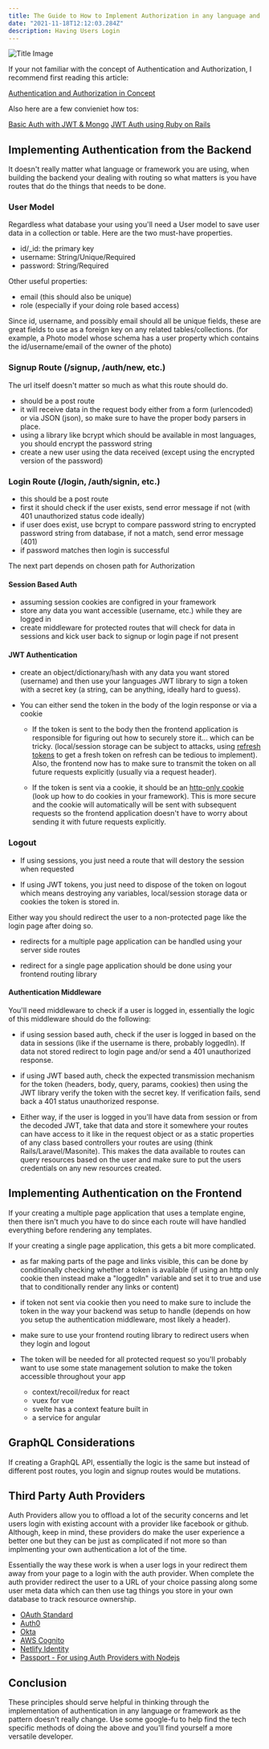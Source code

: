 ```yaml
---
title: The Guide to How to Implement Authorization in any language and framework
date: "2021-11-18T12:12:03.284Z"
description: Having Users Login
---
```


![Title Image](https://i.imgur.com/XbV0EzX.jpg)

If your not familiar with the concept of Authentication and Authorization, I recommend first reading this article:

[Authentication and Authorization in Concept](https://tuts.alexmercedcoder.dev/2020/AuthConcept/)

Also here are a few convieniet how tos:

[Basic Auth with JWT & Mongo](https://tuts.alexmercedcoder.dev/2021/8/basic_auth_express_mongo/)
[JWT Auth using Ruby on Rails](https://tuts.alexmercedcoder.dev/2020/ruby-tut/)

## Implementing Authentication from the Backend

It doesn't really matter what language or framework you are using, when building the backend your dealing with routing so what matters is you have routes that do the things that needs to be done.

### User Model

Regardless what database your using you'll need a User model to save user data in a collection or table. Here are the two must-have properties.

- id/\_id: the primary key
- username: String/Unique/Required
- password: String/Required

Other useful properties:

- email (this should also be unique)
- role (especially if your doing role based access)

Since id, username, and possibly email should all be unique fields, these are great fields to use as a foreign key on any related tables/collections. (for example, a Photo model whose schema has a user property which contains the id/username/email of the owner of the photo)

### Signup Route (/signup, /auth/new, etc.)

The url itself doesn't matter so much as what this route should do.

- should be a post route
- it will receive data in the request body either from a form (urlencoded) or via JSON (json), so make sure to have the proper body parsers in place.
- using a library like bcrypt which should be available in most languages, you should encrypt the password string
- create a new user using the data received (except using the encrypted version of the password)

### Login Route (/login, /auth/signin, etc.)

- this should be a post route
- first it should check if the user exists, send error message if not (with 401 unauthorized status code ideally)
- if user does exist, use bcrypt to compare password string to encrypted password string from database, if not a match, send error message (401)
- if password matches then login is successful

The next part depends on chosen path for Authorization

#### Session Based Auth

- assuming session cookies are configred in your framework
- store any data you want accessible (username, etc.) while they are logged in
- create middleware for protected routes that will check for data in sessions and kick user back to signup or login page if not present

#### JWT Authentication

- create an object/dictionary/hash with any data you want stored (username) and then use your languages JWT library to sign a token with a secret key (a string, can be anything, ideally hard to guess).

- You can either send the token in the body of the login response or via a cookie

  - If the token is sent to the body then the frontend application is responsible for figuring out how to securely store it... which can be tricky. (local/session storage can be subject to attacks, using [refresh tokens](https://auth0.com/blog/refresh-tokens-what-are-they-and-when-to-use-them/) to get a fresh token on refresh can be tedious to implement). Also, the frontend now has to make sure to transmit the token on all future requests explicitly (usually via a request header).

  - If the token is sent via a cookie, it should be an [http-only cookie](https://www.youtube.com/watch?v=c_f2o5dZl8A) (look up how to do cookies in your framework). This is more secure and the cookie will automatically will be sent with subsequent requests so the frontend application doesn't have to worry about sending it with future requests explicitly.

### Logout

- If using sessions, you just need a route that will destory the session when requested

- If using JWT tokens, you just need to dispose of the token on logout which means destroying any variables, local/session storage data or cookies the token is stored in.

Either way you should redirect the user to a non-protected page like the login page after doing so.

- redirects for a multiple page application can be handled using your server side routes

- redirect for a single page application should be done using your frontend routing library

#### Authentication Middleware

You'll need middleware to check if a user is logged in, essentially the logic of this middleware should do the following:

- if using session based auth, check if the user is logged in based on the data in sessions (like if the username is there, probably loggedIn). If data not stored redirect to login page and/or send a 401 unauthorized response.

- if using JWT based auth, check the expected transmission mechanism for the token (headers, body, query, params, cookies) then using the JWT library verify the token with the secret key. If verification fails, send back a 401 status unauthorized response.

- Either way, if the user is logged in you'll have data from session or from the decoded JWT, take that data and store it somewhere your routes can have access to it like in the request object or as a static properties of any class based controllers your routes are using (think Rails/Laravel/Masonite). This makes the data available to routes can query resources based on the user and make sure to put the users credentials on any new resources created.

## Implementing Authentication on the Frontend

If your creating a multiple page application that uses a template engine, then there isn't much you have to do since each route will have handled everything before rendering any templates.

If your creating a single page application, this gets a bit more complicated.

- as far making parts of the page and links visible, this can be done by conditionally checking whether a token is available (if using an http only cookie then instead make a "loggedIn" variable and set it to true and use that to conditionally render any links or content)

- if token not sent via cookie then you need to make sure to include the token in the way your backend was setup to handle (depends on how you setup the authentication middleware, most likely a header).

- make sure to use your frontend routing library to redirect users when they login and logout

- The token will be needed for all protected request so you'll probably want to use some state management solution to make the token accessible throughout your app

  - context/recoil/redux for react
  - vuex for vue
  - svelte has a context feature built in
  - a service for angular

## GraphQL Considerations

If creating a GraphQL API, essentially the logic is the same but instead of different post routes, you login and signup routes would be mutations.

## Third Party Auth Providers

Auth Providers allow you to offload a lot of the security concerns and let users login with existing account with a provider like facebook or github. Although, keep in mind, these providers do make the user experience a better one but they can be just as complicated if not more so than implmenting your own authentication a lot of the time.

Essentially the way these work is when a user logs in your redirect them away from your page to a login with the auth provider. When complete the auth provider redirect the user to a URL of your choice passing along some user meta data which can then use tag things you store in your own database to track resource ownership.

- [OAuth Standard](https://oauth.net/)
- [Auth0](https://auth0.com/)
- [Okta](https://www.okta.com/)
- [AWS Cognito](https://docs.aws.amazon.com/cognito/latest/developerguide/cognito-identity.html)
- [Netlify Identity](https://docs.netlify.com/visitor-access/identity/)
- [Passport - For using Auth Providers with Nodejs](http://www.passportjs.org/)

## Conclusion

These principles should serve helpful in thinking through the implementation of authentication in any language or framework as the pattern doesn't really change. Use some google-fu to help find the tech specific methods of doing the above and you'll find yourself a more versatile developer.
